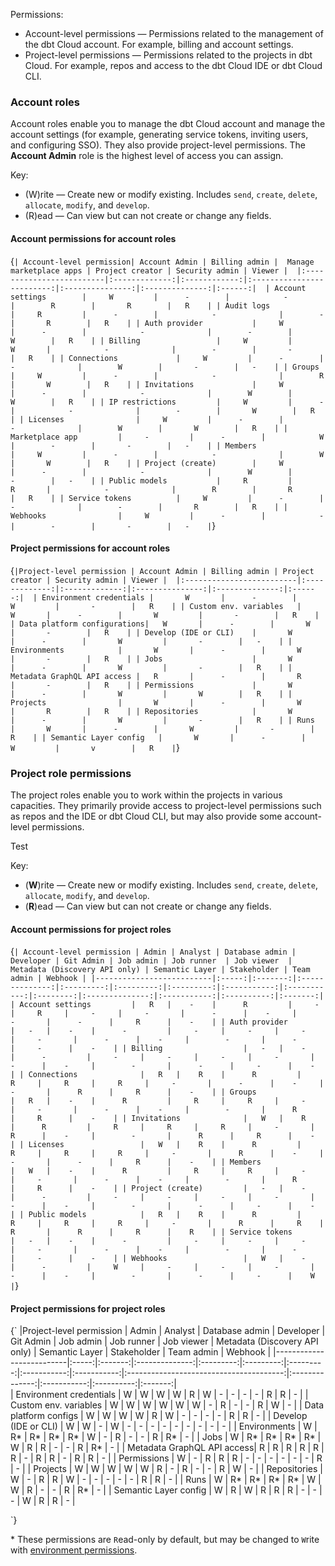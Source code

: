 
Permissions: 

* Account-level permissions &mdash; Permissions related to the management of the dbt Cloud account. For example, billing and account settings.
* Project-level permissions &mdash; Permissions related to the projects in dbt Cloud. For example, repos and access to the dbt Cloud IDE or dbt Cloud CLI. 

### Account roles
Account roles enable you to manage the dbt Cloud account and manage the account settings (for example, generating service tokens, inviting users, and configuring SSO). They also provide project-level permissions. The **Account Admin** role is the highest level of access you can assign.  

Key:

* (W)rite &mdash; Create new or modify existing. Includes `send`, `create`, `delete`, `allocate`, `modify`, and `develop`.
* (R)ead &mdash; Can view but can not create or change any fields.

#### Account permissions for account roles

<SortableTable>

{`
| Account-level permission| Account Admin | Billing admin |  Manage marketplace apps | Project creator | Security admin | Viewer | 
|:-------------------------|:-------------:|:------------:|:-------------------------:|:---------------:|:--------------:|:------:| 
| Account settings        |     W         |      -        |            -              |        R        |       R        |   R    |
| Audit logs              |     R         |      -        |            -              |        -        |       R        |   R    |
| Auth provider           |     W         |      -        |            -              |        -        |       W        |   R    |
| Billing                 |     W         |       W       |            -              |        -        |       -        |   R    |
| Connections             |     W         |      -        |            -              |        W        |       -        |   -    |
| Groups                  |     W         |      -        |            -              |        R        |       W        |   R    |
| Invitations             |     W         |      -        |            -              |        W        |       W        |   R    |
| IP restrictions         |     W         |      -        |            -              |        -        |       W        |   R    |
| Licenses                |     W         |      -        |            -              |        W        |       W        |   R    |
| Marketplace app         |     -         |      -        |            W              |        -        |       -        |   -    |
| Members                 |     W         |      -        |            -              |        W        |       W        |   R    |
| Project (create)        |     W         |      -        |            -              |        W        |       -        |   -    |
| Public models           |     R         |       R       |            -              |        R        |       R        |   R    |
| Service tokens          |     W         |      -        |            -              |        -        |       R        |   R    |
| Webhooks                |     W         |      -        |            -              |        -        |       -        |   -    |
`}

</SortableTable>

#### Project permissions for account roles
 
 <SortableTable>

{`
|Project-level permission | Account Admin | Billing admin | Project creator | Security admin | Viewer | 
|:-------------------------|:-------------:|:-------------:|:---------------:|:--------------:|:------:| 
| Environment credentials |       W       |      -        |       W         |       -        |   R    |
| Custom env. variables   |       W       |      -        |       W         |       -        |   R    |
| Data platform configurations|   W       |      -        |       W         |       -        |   R    |
| Develop (IDE or CLI)    |       W       |      -        |       W         |       -        |   -    |
| Environments            |       W       |      -        |       W         |       -        |   R    |
| Jobs                    |       W       |      -        |       W         |       -        |   R    |
| Metadata GraphQL API access |   R       |      -        |       R         |       -        |   R    |
| Permissions             |       W       |      -        |       W         |       W        |   R    |
| Projects                |       W       |      -        |       W         |       R        |   R    |
| Repositories            |       W       |      -        |       W         |       -        |   R    |
| Runs                    |       W       |      -        |       W         |       -        |   R    |
| Semantic Layer config   |       W       |      -        |       W         |       v        |   R    |
`}

</SortableTable>

### Project role permissions
 
The project roles enable you to work within the projects in various capacities. They primarily provide access to project-level permissions such as repos and the IDE or dbt Cloud CLI, but may also provide some account-level permissions.

<span class="text-green">Test</span>

Key:

* (<span class="text-green">**W**</span>)rite &mdash; Create new or modify existing. Includes `send`, `create`, `delete`, `allocate`, `modify`, and `develop`.
* (<span class="text-red">**R**</span>)ead &mdash; Can view but can not create or change any fields.

#### Account permissions for project roles
 
<SortableTable>

{`
| Account-level permission | Admin | Analyst | Database admin | Developer | Git Admin | Job admin | Job runner  | Job viewer  | Metadata (Discovery API only) | Semantic Layer | Stakeholder | Team admin | Webhook |
|--------------------------|:-----:|:-------:|:--------------:|:---------:|:---------:|:---------:|:-----------:|:-----------:|:--------:|:--------------:|:-----------:|:----------:|:-------:|  
| Account settings         |   R   |    -    |      R         |     -     |     R     |     -     |     -       |      -      |    -     |        -       |      -      |     R      |    -    |
| Auth provider            |   -   |    -    |      -         |     -     |     -     |     -     |     -       |      -      |    -     |        -       |      -      |     -      |    -    |
| Billing                  |   -   |    -    |      -         |     -     |     -     |     -     |     -       |      -      |    -     |        -       |      -      |     -      |    -    |
| Connections              |   R   |    R    |      R         |     R     |     R     |     R     |     -       |      -      |    -     |        -       |      R      |     R      |    -    |
| Groups                   |   R   |    -    |      R         |     R     |     R     |     -     |     -       |      -      |    -     |        -       |      R      |     R      |    -    |
| Invitations              |   W   |    R    |      R         |     R     |     R     |     R     |     -       |      R      |    -     |        -       |      R      |     R      |    -    |
| Licenses                 |   W   |    R    |      R         |     R     |     R     |     R     |     -       |      R      |    -     |        -       |      -      |     R      |    -    |
| Members                  |   W   |    -    |      R         |     R     |     R     |     -     |     -       |      -      |    -     |        -       |      R      |     R      |    -    |
| Project (create)         |   -   |    -    |      -         |     -     |     -     |     -     |     -       |      -      |    -     |        -       |      -      |     -      |    -    |
| Public models            |   R   |    R    |      R         |     R     |     R     |     R     |     -       |      R      |     R    |        R       |      R      |     R      |    R    |
| Service tokens           |   -   |    -    |      -         |     -     |     -     |     -     |     -       |      -      |    -     |        -       |      -      |     -      |    -    |
| Webhooks                 |   W   |    -    |      -         |     W     |     -     |     -     |     -       |      -      |    -     |        -       |      -      |     -      |    W    |
`}

</SortableTable>

#### Project permissions for project roles

<SortableTable> 

{`
|Project-level permission  | Admin | Analyst | Database admin | Developer | Git Admin | Job admin | Job runner  | Job viewer  | Metadata (Discovery API only) | Semantic Layer | Stakeholder | Team admin | Webhook |
|--------------------------|:-----:|:-------:|:--------------:|:---------:|:---------:|:---------:|:-----------:|:-----------:|:---------------------------------------:|:--------------:|:-----------:|:----------:|:-------:|  
| Environment credentials  |   W  |    W     |       W        |     W     |     R     |     W     |    -        |      -      |                  -                      |        -       |     R       |     R      |   -     |
| Custom env. variables    |   W  |    W     |       W        |     W     |     W     |     W     |     -       |      R      |                  -                      |        -       |     R       |     W      |   -     |
| Data platform configs    |   W   |    W    |       W        |     W     |     R     |     W     |     -       |      -      |                  -                      |       -        |     R       |     R      |    -    |
| Develop (IDE or CLI)     |   W   |    W    |       -        |     W     |     -     |     -     |     -       |      -      |                  -                      |       -        |     -       |      -     |    -    |
| Environments             |   W   |    R*   |       R*       |     R*    |     R*    |     W     |      -      |      R      |                  -                      |       -        |     R       |     R*     |    -    |
| Jobs                     |   W   |    R*   |       R*       |     R*    |     R*    |     W     |      R      |      R      |                  -                      |       -        |     R       |     R*     |    -    |
| Metadata GraphQL API access| R   |    R    |       R        |     R     |     R     |     R     |      -      |      R      |                  R                      |       -        |     R       |     R      |    -    |
| Permissions              |   W   |    -    |       R        |     R     |     R     |     -     |      -      |      -      |                  -                      |       -        |     -       |     R      |    -    |
| Projects                 |   W   |    W    |       W        |     W     |     W     |     R     |      -      |      R      |                  -                      |       -        |     R       |     W      |    -    |
| Repositories             |   W   |   -     |       R        |     R     |     W     |     -     |      -      |      -      |                  -                      |       -        |     R       |     R      |    -    |
| Runs                     |   W   |    R*   |       R*       |     R*    |     R*    |     W     |      W      |      R      |                  -                      |       -        |     R       |     R*     |    -    |
| Semantic Layer config    |   W   |    R    |       W        |     R     |     R     |     R     |      -      |      -      |                  -                      |        W       |     R       |     R      |    -    |

`}

</SortableTable>

\* These permissions are `R`ead-only by default, but may be changed to `W`rite with [environment permissions](/docs/cloud/manage-access/environment-permissions#environments-and-roles).
